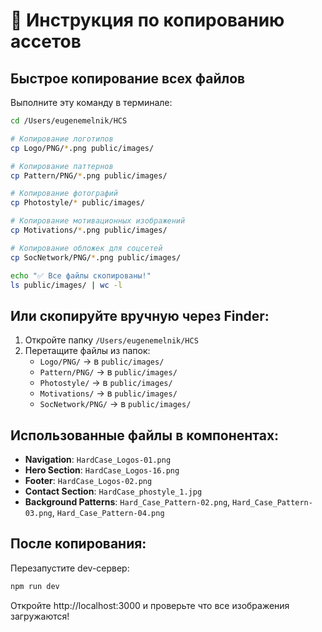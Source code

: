 # 🎨 Инструкция по копированию ассетов

## Быстрое копирование всех файлов

Выполните эту команду в терминале:

```bash
cd /Users/eugenemelnik/HCS

# Копирование логотипов
cp Logo/PNG/*.png public/images/

# Копирование паттернов  
cp Pattern/PNG/*.png public/images/

# Копирование фотографий
cp Photostyle/* public/images/

# Копирование мотивационных изображений
cp Motivations/*.png public/images/

# Копирование обложек для соцсетей
cp SocNetwork/PNG/*.png public/images/

echo "✅ Все файлы скопированы!"
ls public/images/ | wc -l
```

## Или скопируйте вручную через Finder:

1. Откройте папку `/Users/eugenemelnik/HCS`
2. Перетащите файлы из папок:
   - `Logo/PNG/` → в `public/images/`
   - `Pattern/PNG/` → в `public/images/`
   - `Photostyle/` → в `public/images/`
   - `Motivations/` → в `public/images/`
   - `SocNetwork/PNG/` → в `public/images/`

## Использованные файлы в компонентах:

- **Navigation**: `HardCase_Logos-01.png`
- **Hero Section**: `HardCase_Logos-16.png`
- **Footer**: `HardCase_Logos-02.png`
- **Contact Section**: `HardCase_phostyle_1.jpg`
- **Background Patterns**: `Hard_Case_Pattern-02.png`, `Hard_Case_Pattern-03.png`, `Hard_Case_Pattern-04.png`

## После копирования:

Перезапустите dev-сервер:
```bash
npm run dev
```

Откройте http://localhost:3000 и проверьте что все изображения загружаются!

